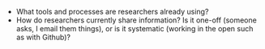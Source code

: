 * What tools and processes are researchers already using?
* How do researchers currently share information? Is it one-off (someone asks, I email them things), or is it systematic (working in the open such as with Github)?
